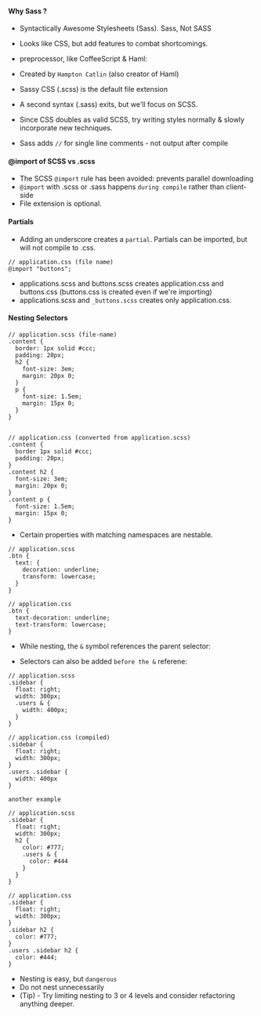 #### Why Sass ?
- Syntactically Awesome Stylesheets (Sass). Sass, Not SASS
- Looks like CSS, but add features to combat shortcomings.
- preprocessor, like CoffeeScript & Haml:
- Created by `Hampton Catlin` (also creator of Haml)

- Sassy CSS (.scss) is the default file extension
- A second syntax (.sass) exits, but we'll focus on SCSS.
- Since CSS doubles as valid SCSS, try writing styles normally & slowly incorporate new techniques.
- Sass adds `//` for single line comments - not output after compile

#### @import of SCSS vs .scss
- The SCSS `@import` rule has been avoided: prevents parallel downloading
- `@import` with .scss or .sass happens `during compile` rather than client-side
- File extension is optional.

#### Partials
- Adding an underscore creates a `partial`. Partials can be imported, but will not compile to .css.
 
```
// application.css (file name)
@import "buttons";
```

- applications.scss and buttons.scss creates application.css and buttons.css (buttons.css is created even if we're importing)
- applications.scss and `_buttons.scss` creates only application.css.

#### Nesting Selectors

```
// application.scss (file-name)
.content {
  border: 1px solid #ccc;
  padding: 20px;
  h2 {
    font-size: 3em;
    margin: 20px 0;
  }
  p {
    font-size: 1.5em;
    margin: 15px 0;
  }
}


// application.css (converted from application.scss)
.content {
  border 1px solid #ccc;
  padding: 20px;
}
.content h2 {
  font-size: 3em;
  margin: 20px 0;
}
.content p {
  font-size: 1.5em;
  margin: 15px 0;
}
```
 
- Certain properties with matching namespaces are nestable.

```
// application.scss
.btn {
  text: {
    decoration: underline;
    transform: lowercase;
  }
}

// application.css
.btn {
  text-decoration: underline;
  text-transform: lowercase;
}
```

- While nesting, the `&` symbol references the parent selector:
 
- Selectors can also be added `before the &` referene:

```
// application.scss
.sidebar {
  float: right;
  width: 300px;
  .users & {
    width: 400px;
  }
}

// application.css (compiled)
.sidebar {
  float: right;
  width: 300px;
}
.users .sidebar {
  width: 400px
}
```
`another example`

```
// application.scss
.sidebar {
  float: right;
  width: 300px;
  h2 {
    color: #777;
    .users & {
      color: #444
    }
  }
}

// application.css
.sidebar {
  float: right;
  width: 300px;
}
.sidebar h2 {
  color: #777;
}
.users .sidebar h2 {
  color: #444;
}
```

- Nesting is easy, but `dangerous`
- Do not nest unnecessarily
- (Tip) - Try limiting nesting to 3 or 4 levels and consider refactoring anything deeper.

